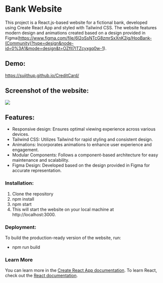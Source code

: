 # Bank Website

This project is a React.js-based website for a fictional bank, developed using Create React App and styled with Tailwind CSS. The website features modern design and animations created based on a design provided in Figma(https://www.figma.com/file/6l2oSsNTcG8zmrSxXnK2ig/HooBank-(Community)?type=design&node-id=0%3A1&mode=design&t=OZfIl7ITZcyxgq0w-1).

## Demo:

https://sujithup.github.io/CreditCard/

## Screenshot of the website:

![](https://github.com/sujithup/CreditCard/blob/main/src/assets/images/0202.gif)

## Features:

* Responsive design: Ensures optimal viewing experience across various devices.
* Tailwind CSS: Utilizes Tailwind for rapid styling and consistent design.
* Animations: Incorporates animations to enhance user experience and engagement.
* Modular Components: Follows a component-based architecture for easy maintenance and scalability.
* Figma Design: Developed based on the design provided in Figma for accurate representation.

### Installation:

1. Clone the repository
2. npm install
3. npm start
4. This will start the website on your local machine at http://localhost:3000.

### Deployment:

To build the production-ready version of the website, run:
* npm run build

### Learn More

You can learn more in the [Create React App documentation](https://facebook.github.io/create-react-app/docs/getting-started).
To learn React, check out the [React documentation](https://reactjs.org/).

